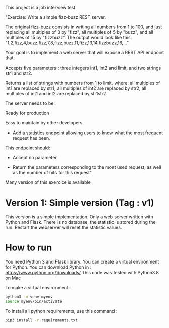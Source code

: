 This project is a job interview test.

"Exercise: Write a simple fizz-buzz REST server.

The original fizz-buzz consists in writing all numbers from 1 to 100, and just replacing all multiples of 3 by "fizz", all multiples of 5 by "buzz", and all multiples of 15 by "fizzbuzz". The output would look like this: "1,2,fizz,4,buzz,fizz,7,8,fizz,buzz,11,fizz,13,14,fizzbuzz,16,...".

Your goal is to implement a web server that will expose a REST API endpoint that:

Accepts five parameters : three integers int1, int2 and limit, and two strings str1 and str2.

Returns a list of strings with numbers from 1 to limit, where: all multiples of int1 are replaced by str1, all multiples of int2 are replaced by str2, all multiples of int1 and int2 are replaced by str1str2.

The server needs to be:

Ready for production

Easy to maintain by other developers

- Add a statistics endpoint allowing users to know what the most frequent request has been.

This endpoint should:

- Accept no parameter

- Return the parameters corresponding to the most used request, as well as the number of hits for this request"

Many version of this exercice is available

# Version 1: Simple version (Tag : v1)

This version is a simple implementation. Only a web server written with Python and Flask. There is no database, the statistic is stored during the run. Restart the webserver will reset the statistic values.

# How to run

You need Python 3 and Flask library. You can create a virtual environment for Python. You can download Python in : https://www.python.org/downloads/
This code was tested with Python3.8 on Mac

To make a virtual environment :

```sh
python3 -m venv myenv
source myenv/bin/activate
```

To install all python requirements, use this command :

```sh
pip3 install -r requirements.txt
```
